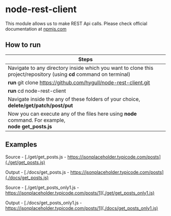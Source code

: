 # node-rest-client

This module allows us to make REST Api calls. Please check official documentation at [npmjs.com](https://www.npmjs.com/package/node-rest-client)

## How to run 

| Steps |
| ----- |
| Navigate to any directory inside which you want to clone this project/repository (using **cd** command on terminal) |
| **run** git clone https://github.com/hygull/node-rest-client.git |
| **run** cd node-rest-client |
| Navigate inside the any of these folders of your choice, **delete/get/patch/post/put** |
| Now you can execute any of the files here using **node** command. For example, <br> **node get_posts.js** |

## Examples

Source - [./get/get_posts.js - https://jsonplaceholder.typicode.com/posts](./get/get_posts.js)

Output - [./docs/get_posts.js - https://jsonplaceholder.typicode.com/posts](./docs/get_posts.js)

Source - [./get/get_posts_only1.js - https://jsonplaceholder.typicode.com/posts/1](./get/get_posts_only1.js)

Output - [./docs/get_posts_only1.js - https://jsonplaceholder.typicode.com/posts/1](./docs/get_posts_only1.js)
